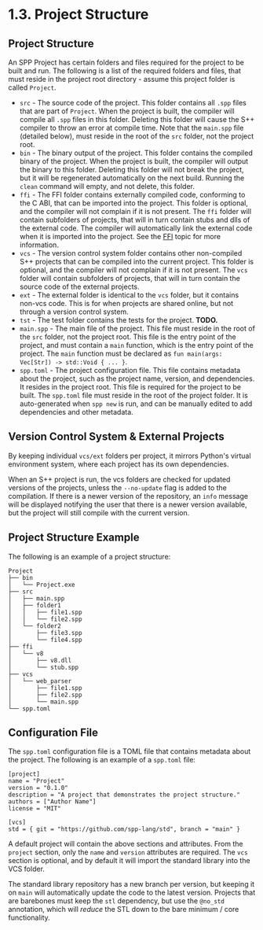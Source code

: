 # 1.3. Project Structure

<primary-label ref="header-label"/>

<secondary-label ref="doc-wip"/>

## Project Structure

An SPP Project has certain folders and files required for the project to be built and run. The following is a list of
the required folders and files, that must reside in the project root directory - assume this project folder is called
`Project`.

- `src` - The source code of the project. This folder contains all `.spp` files that are part of `Project`. When the
  project is built, the compiler will compile all `.spp` files in this folder. Deleting this folder will cause the S++
  compiler to throw an error at compile time. Note that the `main.spp` file (detailed below), must reside in the root of
  the `src` folder, not the project root.
- `bin` - The binary output of the project. This folder contains the compiled binary of the project. When the project is
  built, the compiler will output the binary to this folder. Deleting this folder will not break the project, but it
  will be regenerated automatically on the next build. Running the `clean` command will empty, and not delete, this
  folder.
- `ffi` - The FFI folder contains externally compiled code, conforming to the C ABI, that can be imported into the
  project. This folder is optional, and the compiler will not complain if it is not present. The `ffi` folder will
  contain subfolders of projects, that will in turn contain stubs and dlls of the external code. The compiler will
  automatically link the external code when it is imported into the project. See the [FFI](13-2-FFI.md) topic for more
  information.
- `vcs` - The version control system folder contains other non-compiled S++ projects that can be compiled into the
  current project. This folder is optional, and the compiler will not complain if it is not present. The `vcs` folder
  will contain subfolders of projects, that will in turn contain the source code of the external projects.
- `ext` - The external folder is identical to the `vcs` folder, but it contains non-vcs code. This is for when projects
  are shared online, but not through a version control system.
- `tst` - The test folder contains the tests for the project. **TODO.**
- `main.spp` - The main file of the project. This file must reside in the root of the `src` folder, not the project
  root. This file is the entry point of the project, and must contain a `main` function, which is the entry point of the
  project. The `main` function must be declared as `fun main(args: Vec[Str]) -> std::Void { ... }`.
- `spp.toml` - The project configuration file. This file contains metadata about the project, such as the project name,
  version, and dependencies. It resides in the project root. This file is required for the project to be built. The
  `spp.toml` file must reside in the root of the project folder. It is auto-generated when `spp new` is run, and can be
  manually edited to add dependencies and other metadata.

## Version Control System & External Projects

By keeping individual `vcs/ext` folders per project, it mirrors Python's virtual environment system, where each project
has its own dependencies.

When an S++ project is run, the vcs folders are checked for updated versions of the projects, unless the `--no-update`
flag is added to the compilation. If there is a newer version of the repository, an `info` message will be displayed
notifying the user that there is a newer version available, but the project will still compile with the current version.

## Project Structure Example

The following is an example of a project structure:

```
Project
├── bin
│   └── Project.exe
├── src
│   ├── main.spp
│   ├── folder1
│   │   ├── file1.spp
│   │   └── file2.spp
│   └── folder2
│       ├── file3.spp
│       └── file4.spp
├── ffi
│   └── v8
│       ├── v8.dll
│       └── stub.spp
├── vcs
│   └── web_parser
│       ├── file1.spp
│       ├── file2.spp
│       └── main.spp
└── spp.toml
```

## Configuration File

The `spp.toml` configuration file is a TOML file that contains metadata about the project. The following is an example
of a `spp.toml` file:

```
[project]
name = "Project"
version = "0.1.0"
description = "A project that demonstrates the project structure."
authors = ["Author Name"]
license = "MIT"

[vcs]
std = { git = "https://github.com/spp-lang/std", branch = "main" }
```

A default project will contain the above sections and attributes. From the `project` section, only the `name` and
`version` attributes are required. The `vcs` section is optional, and by default it will import the standard library
into the VCS folder.

The standard library repository has a new branch per version, but keeping it on `main` will automatically update the
code to the latest version. Projects that are barebones must keep the `stl` dependency, but use the `@no_std`
annotation, which will _reduce_ the STL down to the bare minimum / core functionality.
